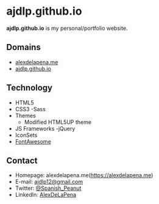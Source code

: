 ajdlp.github.io
======
**ajdlp.github.io** is my personal/portfolio website. 

## Domains
* [alexdelapena.me](https://alexdelapena.me)
* [ajdlp.github.io](https://ajdlp.github.io)

## Technology
* HTML5
* CSS3
	-Sass
* Themes
	- Modified HTML5UP theme
* JS Frameworks
	-jQuery
* IconSets
* [FontAwesome](https://fortawesome.github.io/Font-Awesome/)

## Contact
* Homepage: alexdelapena.me(https://alexdelapena.me)
* E-mail: ajdlp12@gmail.com
* Twitter: [@Spanish_Peanut](https://twitter.com/spanish_peanut "twitterhandle on twitter")
* LinkedIn: [AlexDeLaPena](https://linkedin.com/in/alexdelapena)
